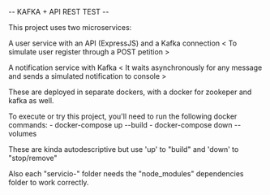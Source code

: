 -- KAFKA + API REST TEST --

This project uses two microservices:

A user service with an API (ExpressJS) and a Kafka connection
< To simulate user register through a POST petition >

A notification service with Kafka
< It waits asynchronously for any message and sends a simulated notification to console >

These are deployed in separate dockers, with a docker for zookeper and kafka as well.

To execute or try this project, you'll need to run the following docker commands:
    - docker-compose up --build
    - docker-compose down --volumes

These are kinda autodescriptive but use 'up' to "build" and 'down' to "stop/remove"

Also each "servicio-" folder needs the "node_modules" dependencies folder to work correctly.